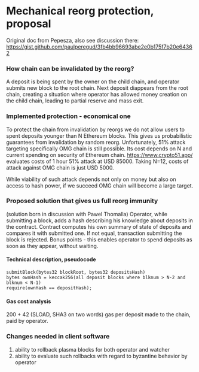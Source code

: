 Mechanical reorg protection, proposal
==

Original doc from Pepesza, also see discussion there:
https://gist.github.com/paulperegud/3fb4bb96693abe2e0b175f7b20e64362

### How chain can be invalidated by the reorg?
A deposit is being spent by the owner on the child chain, and operator submits new block to the root chain.
Next deposit diappears from the root chain, creating a situation where operator has allowed money creation on the child chain,
leading to partial reserve and mass exit.

### Implemented protection - economical one
To protect the chain from invalidation by reorgs we do not allow users to spent deposits younger than N Ethereum blocks.
This gives us probabilistic guarantees from invalidation by random reorg.
Unfortunately, 51% attack targeting specifically OMG chain is still possible.
Its cost depends on N and current spending on security of Ethereum chain.
https://www.crypto51.app/ evaluates costs of 1 hour 51% attack at USD 85000.
Taking N=12, costs of attack against OMG chain is just USD 5000.

While viability of such attack depends not only on money but also on access to hash power, if we succeed
OMG chain will become a large target.

### Proposed solution that gives us full reorg immunity
(solution born in discussion with Pawel Thomalla)
Operator, while submitting a block, adds a hash describing his knowledge about deposits in the contract.
Contract computes his own summary of state of deposits and compares it with submitted one.
If not equal, transaction submitting the block is rejected.
Bonus points - this enables operator to spend deposits as soon as they appear, without waiting.

#### Technical description, pseudocode
```
submitBlock(bytes32 blockRoot, bytes32 depositsHash)
bytes ownHash = keccak256(all deposit blocks where blknum > N-2 and blknum < N-1)
require(ownHash == depositHash);
```

#### Gas cost analysis
200 + 42 (SLOAD, SHA3 on two words) gas per deposit made to the chain, paid by operator.

### Changes needed in client software
1. ability to rollback plasma blocks for both operator and watcher  
2. ability to evaluate such rollbacks with regard to byzantine behavior by operator  

